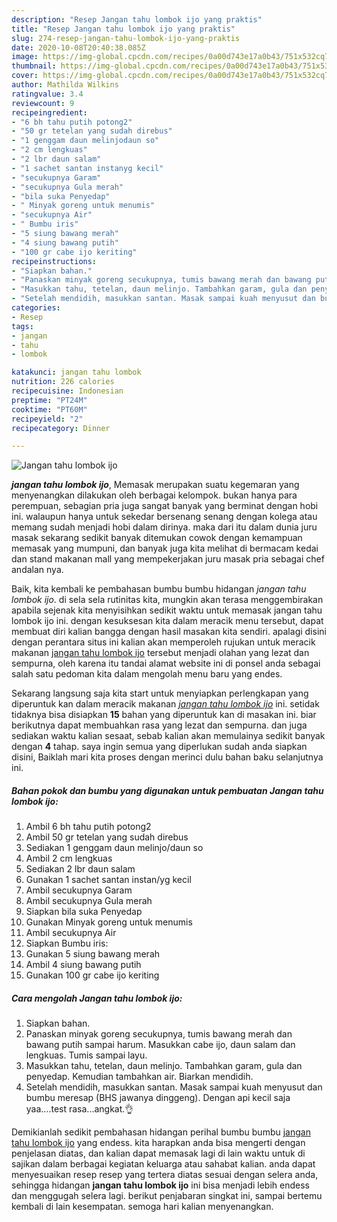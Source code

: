 ```yaml
---
description: "Resep Jangan tahu lombok ijo yang praktis"
title: "Resep Jangan tahu lombok ijo yang praktis"
slug: 274-resep-jangan-tahu-lombok-ijo-yang-praktis
date: 2020-10-08T20:40:38.085Z
image: https://img-global.cpcdn.com/recipes/0a00d743e17a0b43/751x532cq70/jangan-tahu-lombok-ijo-foto-resep-utama.jpg
thumbnail: https://img-global.cpcdn.com/recipes/0a00d743e17a0b43/751x532cq70/jangan-tahu-lombok-ijo-foto-resep-utama.jpg
cover: https://img-global.cpcdn.com/recipes/0a00d743e17a0b43/751x532cq70/jangan-tahu-lombok-ijo-foto-resep-utama.jpg
author: Mathilda Wilkins
ratingvalue: 3.4
reviewcount: 9
recipeingredient:
- "6 bh tahu putih potong2"
- "50 gr tetelan yang sudah direbus"
- "1 genggam daun melinjodaun so"
- "2 cm lengkuas"
- "2 lbr daun salam"
- "1 sachet santan instanyg kecil"
- "secukupnya Garam"
- "secukupnya Gula merah"
- "bila suka Penyedap"
- " Minyak goreng untuk menumis"
- "secukupnya Air"
- " Bumbu iris"
- "5 siung bawang merah"
- "4 siung bawang putih"
- "100 gr cabe ijo keriting"
recipeinstructions:
- "Siapkan bahan."
- "Panaskan minyak goreng secukupnya, tumis bawang merah dan bawang putih sampai harum. Masukkan cabe ijo, daun salam dan lengkuas. Tumis sampai layu."
- "Masukkan tahu, tetelan, daun melinjo. Tambahkan garam, gula dan penyedap. Kemudian tambahkan air. Biarkan mendidih."
- "Setelah mendidih, masukkan santan. Masak sampai kuah menyusut dan bumbu meresap (BHS jawanya dinggeng). Dengan api kecil saja yaa....test rasa...angkat.👌"
categories:
- Resep
tags:
- jangan
- tahu
- lombok

katakunci: jangan tahu lombok 
nutrition: 226 calories
recipecuisine: Indonesian
preptime: "PT24M"
cooktime: "PT60M"
recipeyield: "2"
recipecategory: Dinner

---
```



![Jangan tahu lombok ijo](https://img-global.cpcdn.com/recipes/0a00d743e17a0b43/751x532cq70/jangan-tahu-lombok-ijo-foto-resep-utama.jpg)

<b><i>jangan tahu lombok ijo</i></b>, Memasak merupakan suatu kegemaran yang menyenangkan dilakukan oleh berbagai kelompok. bukan hanya para perempuan, sebagian pria juga sangat banyak yang berminat dengan hobi ini. walaupun hanya untuk sekedar bersenang senang dengan kolega atau memang sudah menjadi hobi dalam dirinya. maka dari itu dalam dunia juru masak sekarang sedikit banyak ditemukan cowok dengan kemampuan memasak yang mumpuni, dan banyak juga kita melihat di bermacam kedai dan stand makanan mall yang mempekerjakan juru masak pria sebagai chef andalan nya.

Baik, kita kembali ke pembahasan bumbu bumbu hidangan <i>jangan tahu lombok ijo</i>. di sela sela rutinitas kita, mungkin akan terasa menggembirakan apabila sejenak kita menyisihkan sedikit waktu untuk memasak jangan tahu lombok ijo ini. dengan kesuksesan kita dalam meracik menu tersebut, dapat membuat diri kalian bangga dengan hasil masakan kita sendiri. apalagi disini dengan perantara situs ini kalian akan memperoleh rujukan untuk meracik makanan <u>jangan tahu lombok ijo</u> tersebut menjadi olahan yang lezat dan sempurna, oleh karena itu tandai alamat website ini di ponsel anda sebagai salah satu pedoman kita dalam mengolah menu baru yang endes.




Sekarang langsung saja kita start untuk menyiapkan perlengkapan yang diperuntuk kan dalam meracik makanan <u><i>jangan tahu lombok ijo</i></u> ini. setidak tidaknya bisa disiapkan <b>15</b> bahan yang diperuntuk kan di masakan ini. biar berikutnya dapat membuahkan rasa yang lezat dan sempurna. dan juga sediakan waktu kalian sesaat, sebab kalian akan memulainya sedikit banyak dengan <b>4</b> tahap. saya ingin semua yang diperlukan sudah anda siapkan disini, Baiklah mari kita proses dengan merinci dulu bahan baku selanjutnya ini.

<!--inarticleads1-->

##### Bahan pokok dan bumbu yang digunakan untuk pembuatan Jangan tahu lombok ijo:

1. Ambil 6 bh tahu putih potong2
1. Ambil 50 gr tetelan yang sudah direbus
1. Sediakan 1 genggam daun melinjo/daun so
1. Ambil 2 cm lengkuas
1. Sediakan 2 lbr daun salam
1. Gunakan 1 sachet santan instan/yg kecil
1. Ambil secukupnya Garam
1. Ambil secukupnya Gula merah
1. Siapkan bila suka Penyedap
1. Gunakan  Minyak goreng untuk menumis
1. Ambil secukupnya Air
1. Siapkan  Bumbu iris:
1. Gunakan 5 siung bawang merah
1. Ambil 4 siung bawang putih
1. Gunakan 100 gr cabe ijo keriting




<!--inarticleads2-->

##### Cara mengolah Jangan tahu lombok ijo:

1. Siapkan bahan.
1. Panaskan minyak goreng secukupnya, tumis bawang merah dan bawang putih sampai harum. Masukkan cabe ijo, daun salam dan lengkuas. Tumis sampai layu.
1. Masukkan tahu, tetelan, daun melinjo. Tambahkan garam, gula dan penyedap. Kemudian tambahkan air. Biarkan mendidih.
1. Setelah mendidih, masukkan santan. Masak sampai kuah menyusut dan bumbu meresap (BHS jawanya dinggeng). Dengan api kecil saja yaa....test rasa...angkat.👌




Demikianlah sedikit pembahasan hidangan perihal bumbu bumbu <u>jangan tahu lombok ijo</u> yang endess. kita harapkan anda bisa mengerti dengan penjelasan diatas, dan kalian dapat memasak lagi di lain waktu untuk di sajikan dalam berbagai kegiatan keluarga atau sahabat kalian. anda dapat menyesuaikan resep resep yang tertera diatas sesuai dengan selera anda, sehingga hidangan <b>jangan tahu lombok ijo</b> ini bisa menjadi lebih endess dan menggugah selera lagi. berikut penjabaran singkat ini, sampai bertemu kembali di lain kesempatan. semoga hari kalian menyenangkan.
